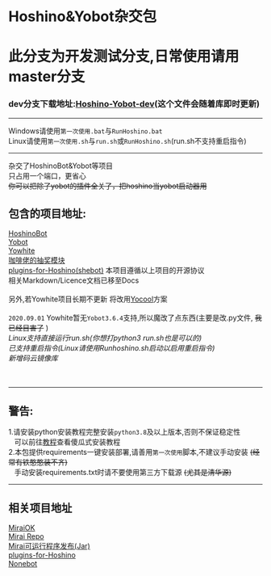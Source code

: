 # Hoshino&amp;Yobot杂交包 <br>
# 此分支为开发测试分支,日常使用请用master分支
### dev分支下载地址:[Hoshino-Yobot-dev](http://github-proxy.yobot.win/1523789353/Hoshino-Yobot/archive/dev.zip "下载")(这个文件会随着库即时更新)<br>
****
Windows请使用`第一次使用.bat`与`RunHoshino.bat`<br>
Linux请使用`第一次使用.sh`与`run.sh`或`RunHoshino.sh`(run.sh不支持重启指令)<br>
****
杂交了HoshinoBot&amp;Yobot等项目<br>
只占用一个端口，更省心<br>
 ~~你可以把除了yobot的插件全关了，把hoshino当yobot启动器用~~ <br>
## 包含的项目地址: <br>
[HoshinoBot](https://github.com/Ice-Cirno/HoshinoBot "Hoshino项目")<br>
[Yobot](https://github.com/pcrbot/yobot "Yobot项目")<br>
[Yowhite](https://github.com/shkongzhu/YoWhite "Yowhite项目")<br>
[咖啡佬的抽奖模块](https://github.com/pcrbot/gacha "咖啡老的项目")<br>
[plugins-for-Hoshino(shebot)](https://github.com/pcrbot/plugins-for-Hoshino "shebot项目")
本项目遵循以上项目的开源协议<br>
相关Markdown/Licence文档已移至Docs<br><br>
另外,若Yowhite项目长期不更新&nbsp;将改用[Yocool](https://github.com/A-kirami/YoCool/tree/master/PrincessAdventure "Yocool项目")方案<br><br>
`2020.09.01` Yowhite暂无`Yobot3.6.4`支持,所以魔改了点东西(主要是改.py文件, ~~我已经目害了~~ )<br>
*Linux支持直接运行run.sh(你想打python3 run.sh也是可以的)*<br>
*已支持重启指令(Linux请使用Runhoshino.sh启动以启用重启指令)*<br>
*新增码云镜像库*<br><br><br>
****
## 警告: <br>
1.请安装python安装教程完整安装`python3.8`及以上版本,否则不保证稳定性<br>
&nbsp;&nbsp;&nbsp;可以前往[教程](./Docs/杂交/Install_python3.8.5/Install_Tip.md "傻瓜式安装教程")查看傻瓜式安装教程<br>
2.本包提供requirements一键安装部署,请善用`第一次使用`脚本,不建议手动安装 ~~(经常有铁憨憨装不齐)~~ <br>
&nbsp;&nbsp;&nbsp;手动安装requirements.txt时请不要使用第三方下载源 ~~(尤其是清华源)~~ <br>

****
## 相关项目地址 <br>
[MiraiOK](https://github.com/LXY1226/MiraiOK "MiraiOK项目")<br>
[Mirai Repo](https://github.com/mamoe/mirai "Mirai项目")<br>
[Mirai可运行程序发布(Jar)](https://github.com/project-mirai/mirai-repo/tree/master/shadow "Mirai 可运行程序发布")<br>
[plugins-for-Hoshino](https://github.com/pcrbot/plugins-for-Hoshino "Shebot项目")<br>
[Nonebot](https://github.com/nonebot/nonebot "Nonebot项目")<br>
